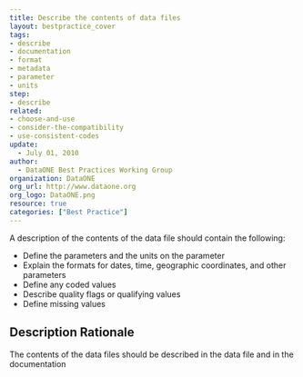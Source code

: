 ```yaml
---
title: Describe the contents of data files
layout: bestpractice_cover
tags:
- describe
- documentation
- format
- metadata
- parameter
- units
step:
- describe
related:
- choose-and-use
- consider-the-compatibility
- use-consistent-codes
update:
  - July 01, 2010
author:
  - DataONE Best Practices Working Group
organization: DataONE
org_url: http://www.dataone.org
org_logo: DataONE.png
resource: true
categories: ["Best Practice"]
---
```




A description of the contents of the data file should contain the following:

- Define the parameters and the units on the parameter
- Explain the formats for dates, time, geographic coordinates, and other parameters
- Define any coded values
- Describe quality flags or qualifying values
- Define missing values

## Description Rationale

The contents of the data files should be described in the data file and in the documentation
